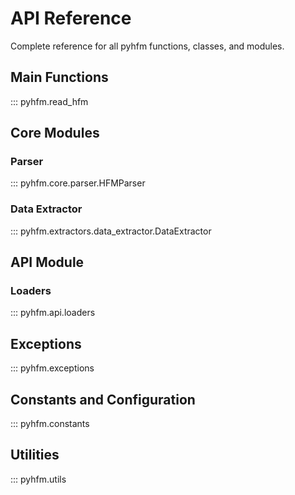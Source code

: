 # API Reference

Complete reference for all pyhfm functions, classes, and modules.

## Main Functions

::: pyhfm.read_hfm

## Core Modules

### Parser

::: pyhfm.core.parser.HFMParser

### Data Extractor

::: pyhfm.extractors.data_extractor.DataExtractor

## API Module

### Loaders

::: pyhfm.api.loaders

## Exceptions

::: pyhfm.exceptions

## Constants and Configuration

::: pyhfm.constants

## Utilities

::: pyhfm.utils
